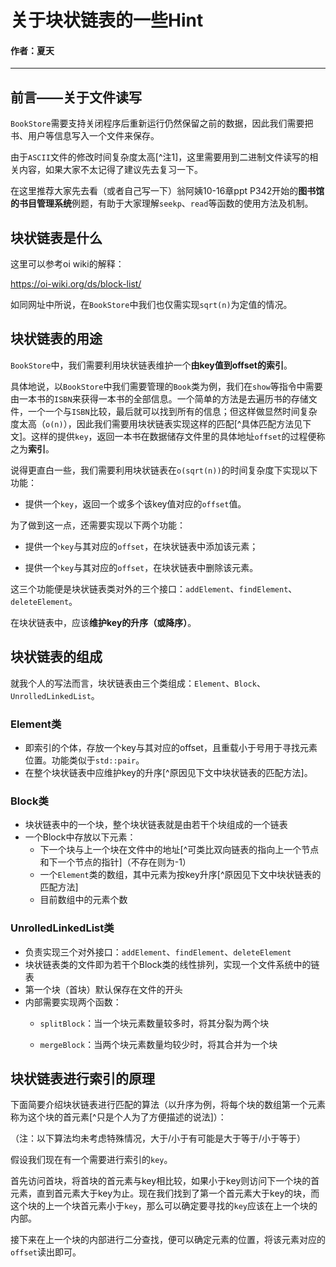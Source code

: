 # 关于块状链表的一些Hint

#### 作者：夏天

---

## 前言——关于文件读写

`BookStore`需要支持关闭程序后重新运行仍然保留之前的数据，因此我们需要把书、用户等信息写入一个文件来保存。

由于`ASCII`文件的修改时间复杂度太高[^注1]，这里需要用到二进制文件读写的相关内容，如果大家不太记得了建议先去复习一下。

在这里推荐大家先去看（或者自己写一下）翁阿姨10-16章ppt P342开始的**图书馆的书目管理系统**例题，有助于大家理解`seekp`、`read`等函数的使用方法及机制。





## 块状链表是什么

这里可以参考oi wiki的解释：

https://oi-wiki.org/ds/block-list/

如同网址中所说，在`BookStore`中我们也仅需实现`sqrt(n)`为定值的情况。





## 块状链表的用途

`BookStore`中，我们需要利用块状链表维护一个**由key值到offset的索引**。

具体地说，以`BookStore`中我们需要管理的`Book`类为例，我们在`show`等指令中需要由一本书的`ISBN`来获得一本书的全部信息。一个简单的方法是去遍历书的存储文件，一个一个与`ISBN`比较，最后就可以找到所有的信息；但这样做显然时间复杂度太高（`o(n)`），因此我们需要用块状链表实现这样的匹配[^具体匹配方法见下文]。这样的提供`key`，返回一本书在数据储存文件里的具体地址`offset`的过程便称之为**索引**。

说得更直白一些，我们需要利用块状链表在`o(sqrt(n))`的时间复杂度下实现以下功能：

* 提供一个`key`，返回一个或多个该key值对应的`offset`值。

为了做到这一点，还需要实现以下两个功能：

* 提供一个`key`与其对应的`offset`，在块状链表中添加该元素；

* 提供一个`key`与其对应的`offset`，在块状链表中删除该元素。

这三个功能便是块状链表类对外的三个接口：`addElement`、`findElement`、`deleteElement`。

在块状链表中，应该**维护key的升序（或降序）**。





## 块状链表的组成

就我个人的写法而言，块状链表由三个类组成：`Element`、`Block`、`UnrolledLinkedList`。



### Element类

* 即索引的个体，存放一个key与其对应的offset，且重载小于号用于寻找元素位置。功能类似于`std::pair`。
* 在整个块状链表中应维护key的升序[^原因见下文中块状链表的匹配方法]。



### Block类

* 块状链表中的一个块，整个块状链表就是由若干个块组成的一个链表
* 一个Block中存放以下元素：
    * 下一个块与上一个块在文件中的地址[^可类比双向链表的指向上一个节点和下一个节点的指针]（不存在则为-1）
    * 一个`Element`类的数组，其中元素为按key升序[^原因见下文中块状链表的匹配方法]
    * 目前数组中的元素个数



### UnrolledLinkedList类

* 负责实现三个对外接口：`addElement`、`findElement`、`deleteElement`
* 块状链表类的文件即为若干个Block类的线性排列，实现一个文件系统中的链表
* 第一个块（首块）默认保存在文件的开头
* 内部需要实现两个函数：
  * `splitBlock`：当一个块元素数量较多时，将其分裂为两个块

  * `mergeBlock`：当两个块元素数量均较少时，将其合并为一个块





## 块状链表进行索引的原理

下面简要介绍块状链表进行匹配的算法（以升序为例，将每个块的数组第一个元素称为这个块的首元素[^只是个人为了方便描述的说法]）：

（注：以下算法均未考虑特殊情况，大于/小于有可能是大于等于/小于等于）

假设我们现在有一个需要进行索引的`key`。

首先访问首块，将首块的首元素与key相比较，如果小于key则访问下一个块的首元素，直到首元素大于key为止。现在我们找到了第一个首元素大于key的块，而这个块的上一个块首元素小于`key`，那么可以确定要寻找的`key`应该在上一个块的内部。

接下来在上一个块的内部进行二分查找，便可以确定元素的位置，将该元素对应的`offset`读出即可。
